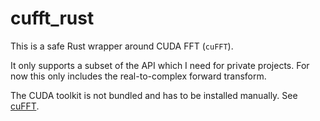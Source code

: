# cufft_rust

This is a safe Rust wrapper around CUDA FFT (`cuFFT`).

It only supports a subset of the API which I need for private projects. For now this only includes the real-to-complex forward transform.

The CUDA toolkit is not bundled and has to be installed manually. See [cuFFT](https://developer.nvidia.com/cufft).